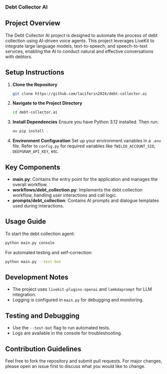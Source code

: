 ### Debt Collector AI

## Project Overview

The Debt Collector AI project is designed to automate the process of debt collection using AI-driven voice agents. This project leverages LiveKit to integrate large language models, text-to-speech, and speech-to-text services, enabling the AI to conduct natural and effective conversations with debtors.

## Setup Instructions

1. **Clone the Repository**
   ```bash
   git clone https://github.com/laciferin2024/debt-collector.ai
   ```
2. **Navigate to the Project Directory**
   ```bash
   cd debt-collector.ai
   ```
3. **Install Dependencies**
   Ensure you have Python 3.12 installed. Then run:
   ```bash
   uv pip install .
   ```
4. **Environment Configuration**
   Set up your environment variables in a `.env` file. Refer to `config.py` for required variables like `TWILIO_ACCOUNT_SID`, `DEEPGRAM_API_KEY`, etc.

## Key Components

- **main.py**: Contains the entry point for the application and manages the overall workflow.
- **workflows/debt_collection.py**: Implements the debt collection workflow, handling user interactions and call logic.
- **prompts/debt_collection**: Contains AI prompts and dialogue templates used during interactions.

## Usage Guide

To start the debt collection agent:
```bash
python main.py console
```

For automated testing and self-correction:
```bash
python main.py --test-bot
```

## Development Notes

- The project uses `livekit-plugins-openai` and `lambdaprompt` for LLM integration.
- Logging is configured in `main.py` for debugging and monitoring.

## Testing and Debugging

- Use the `--test-bot` flag to run automated tests.
- Logs are available in the console for troubleshooting.

## Contribution Guidelines

Feel free to fork the repository and submit pull requests. For major changes, please open an issue first to discuss what you would like to change.

